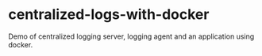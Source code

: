 # centralized-logs-with-docker
Demo of centralized logging server, logging agent and an application using docker.

